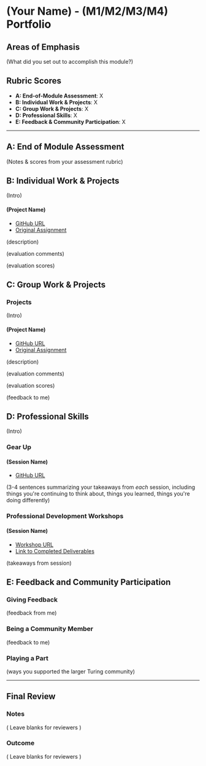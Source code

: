 # (Your Name) - (M1/M2/M3/M4) Portfolio

## Areas of Emphasis

(What did you set out to accomplish this module?)

## Rubric Scores

* **A: End-of-Module Assessment**: X
* **B: Individual Work & Projects**: X
* **C: Group Work & Projects**: X
* **D: Professional Skills**: X
* **E: Feedback & Community Participation**: X

-----------------------

## A: End of Module Assessment

(Notes & scores from your assessment rubric)


## B: Individual Work & Projects

(Intro)

#### (Project Name)

* [GitHub URL]()
* [Original Assignment]()

(description)

(evaluation comments)

(evaluation scores)

## C: Group Work & Projects

### Projects

(Intro)

#### (Project Name)

* [GitHub URL]()
* [Original Assignment]()

(description)

(evaluation comments)

(evaluation scores)

(feedback to me)

## D: Professional Skills
(Intro)

### Gear Up
#### (Session Name)

* [GitHub URL]()

(3-4 sentences summarizing your takeaways from _each_ session, including things you're continuing to think about, things you learned, things you're doing differently)


### Professional Development Workshops
#### (Session Name)

* [Workshop URL]()
* [Link to Completed Deliverables]()

(takeaways from session)

## E: Feedback and Community Participation

### Giving Feedback

(feedback from me)

### Being a Community Member

(feedback to me)

### Playing a Part

(ways you supported the larger Turing community)

------------------

## Final Review

### Notes

( Leave blanks for reviewers )

### Outcome

( Leave blanks for reviewers )
